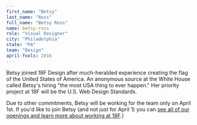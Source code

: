 ```yaml
---
first_name: "Betsy"
last_name: "Ross"
full_name: "Betsy Ross"
name: betsy-ross
role: "Visual Designer"
city: "Philadelphia"
state: "PA"
team: "Design"
april-fools: 2016
---
```

Betsy joined 18F Design after much-heralded experience creating the flag of the United States of America. An anonymous source at the White House called Betsy's hiring "the most USA thing to ever happen." Her priority project at 18F will be the U.S. Web Design Standards.

Due to other commitments, Betsy will be working for the team only on April 1st. If you'd like to join Betsy (and not just for April 1) you can [see all of our openings and learn more about working at 18F](https://pages.18f.gov/joining-18f/).)
